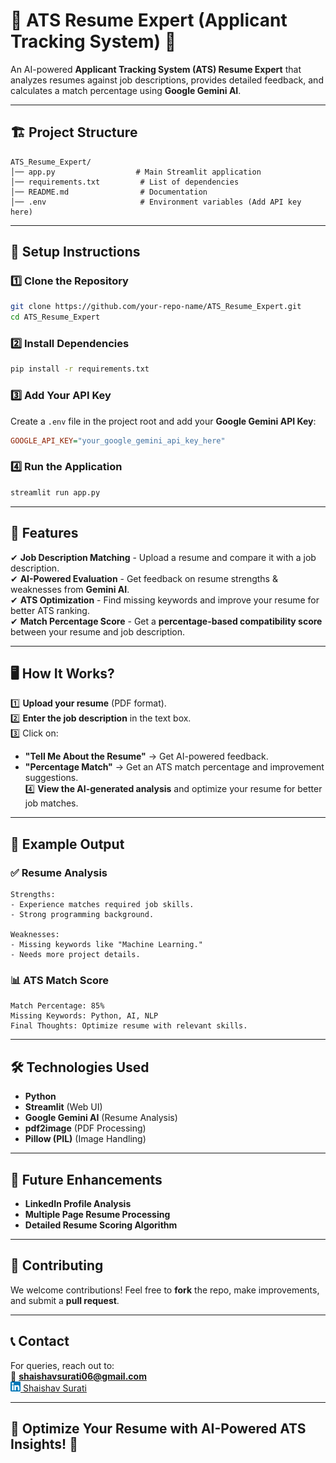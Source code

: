 
# 📌 ATS Resume Expert (Applicant Tracking System) 🚀

An AI-powered **Applicant Tracking System (ATS) Resume Expert** that analyzes resumes against job descriptions, provides detailed feedback, and calculates a match percentage using **Google Gemini AI**.

---

## 🏗️ Project Structure
```
ATS_Resume_Expert/
│── app.py                  # Main Streamlit application
│── requirements.txt         # List of dependencies
│── README.md                # Documentation
│── .env                     # Environment variables (Add API key here)
```

---

## 🔧 Setup Instructions

### 1️⃣ Clone the Repository
```bash
git clone https://github.com/your-repo-name/ATS_Resume_Expert.git
cd ATS_Resume_Expert
```

### 2️⃣ Install Dependencies
```bash
pip install -r requirements.txt
```

### 3️⃣ Add Your API Key
Create a `.env` file in the project root and add your **Google Gemini API Key**:
```ini
GOOGLE_API_KEY="your_google_gemini_api_key_here"
```

### 4️⃣ Run the Application
```bash
streamlit run app.py
```

---

## 📜 Features

✔ **Job Description Matching** - Upload a resume and compare it with a job description.  
✔ **AI-Powered Evaluation** - Get feedback on resume strengths & weaknesses from **Gemini AI**.  
✔ **ATS Optimization** - Find missing keywords and improve your resume for better ATS ranking.  
✔ **Match Percentage Score** - Get a **percentage-based compatibility score** between your resume and job description.  

---

## 🖥️ How It Works?

1️⃣ **Upload your resume** (PDF format).  
2️⃣ **Enter the job description** in the text box.  
3️⃣ Click on:
   - **"Tell Me About the Resume"** → Get AI-powered feedback.  
   - **"Percentage Match"** → Get an ATS match percentage and improvement suggestions.  
4️⃣ **View the AI-generated analysis** and optimize your resume for better job matches.

---

## 📌 Example Output

### **✅ Resume Analysis**
```
Strengths:
- Experience matches required job skills.
- Strong programming background.

Weaknesses:
- Missing keywords like "Machine Learning."
- Needs more project details.
```

### **📊 ATS Match Score**
```
Match Percentage: 85%
Missing Keywords: Python, AI, NLP
Final Thoughts: Optimize resume with relevant skills.
```

---

## 🛠️ Technologies Used

- **Python**  
- **Streamlit** (Web UI)  
- **Google Gemini AI** (Resume Analysis)  
- **pdf2image** (PDF Processing)  
- **Pillow (PIL)** (Image Handling)  

---

## 🎯 Future Enhancements

- **LinkedIn Profile Analysis**  
- **Multiple Page Resume Processing**  
- **Detailed Resume Scoring Algorithm**  

---

## 🤝 Contributing

We welcome contributions! Feel free to **fork** the repo, make improvements, and submit a **pull request**.  

---

## 📞 Contact

For queries, reach out to:  
📧 **shaishavsurati06@gmail.com**  
![Shaishav Surati](linkedin.png)[ Shaishav Surati](https://www.linkedin.com/in/shaishavsurati/)  

---

🚀 **Optimize Your Resume with AI-Powered ATS Insights!** 🎯
---